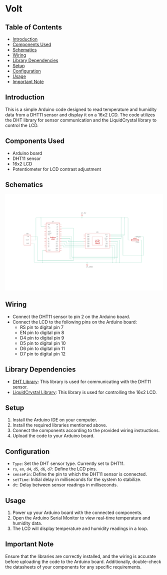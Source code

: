 # Volt

## Table of Contents

- [Introduction](#introduction)
- [Components Used](#components-used)
- [Schematics](#schematics)
- [Wiring](#wiring)
- [Library Dependencies](#library-dependencies)
- [Setup](#setup)
- [Configuration](#configuration)
- [Usage](#usage)
- [Important Note](#important-note)

## Introduction

This is a simple Arduino code designed to read temperature and humidity data from a DHT11 sensor and display it on a 16x2 LCD. The code utilizes the DHT library for sensor communication and the LiquidCrystal library to control the LCD.

## Components Used

- Arduino board
- DHT11 sensor
- 16x2 LCD
- Potentiometer for LCD contrast adjustment

## Schematics

![Schematic](https://github.com/Aadhav-VijayaSaravanan/Volt/blob/main/schematics.png)


## Wiring

- Connect the DHT11 sensor to pin 2 on the Arduino board.
- Connect the LCD to the following pins on the Arduino board:
  - RS pin to digital pin 7
  - EN pin to digital pin 8
  - D4 pin to digital pin 9
  - D5 pin to digital pin 10
  - D6 pin to digital pin 11
  - D7 pin to digital pin 12

## Library Dependencies

- [DHT Library](https://github.com/adafruit/DHT-sensor-library): This library is used for communicating with the DHT11 sensor.
- [LiquidCrystal Library](https://www.arduino.cc/en/Reference/LiquidCrystal): This library is used for controlling the 16x2 LCD.

## Setup

1. Install the Arduino IDE on your computer.
2. Install the required libraries mentioned above.
3. Connect the components according to the provided wiring instructions.
4. Upload the code to your Arduino board.

## Configuration

- `Type`: Set the DHT sensor type. Currently set to DHT11.
- `rs`, `en`, `d4`, `d5`, `d6`, `d7`: Define the LCD pins.
- `sensePin`: Define the pin to which the DHT11 sensor is connected.
- `setTime`: Initial delay in milliseconds for the system to stabilize.
- `dt`: Delay between sensor readings in milliseconds.

## Usage

1. Power up your Arduino board with the connected components.
2. Open the Arduino Serial Monitor to view real-time temperature and humidity data.
3. The LCD will display temperature and humidity readings in a loop.

## Important Note

Ensure that the libraries are correctly installed, and the wiring is accurate before uploading the code to the Arduino board. Additionally, double-check the datasheets of your components for any specific requirements.
